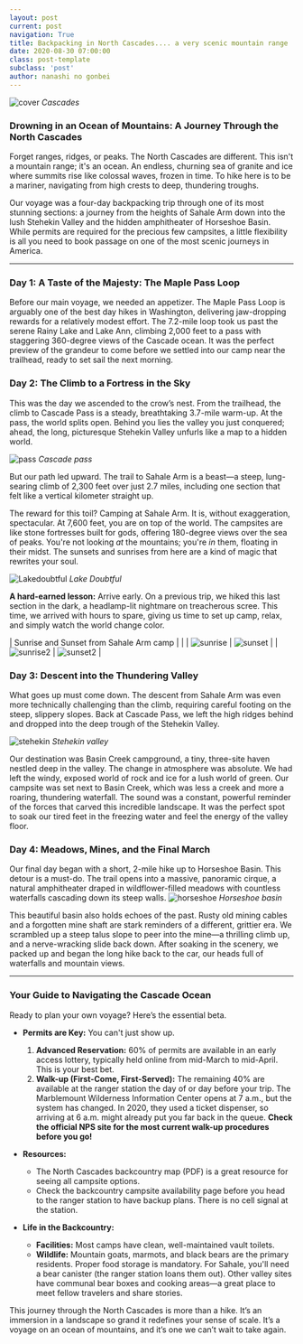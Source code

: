 ```yaml
---
layout: post
current: post
navigation: True
title: Backpacking in North Cascades.... a very scenic mountain range
date: 2020-08-30 07:00:00
class: post-template
subclass: 'post'
author: nanashi no gonbei
---
```


![cover](/images/cascades/cover.jpg)
*Cascades*

### Drowning in an Ocean of Mountains: A Journey Through the North Cascades

Forget ranges, ridges, or peaks. The North Cascades are different. This isn't a mountain range; it's an ocean. An endless, churning sea of granite and ice where summits rise like colossal waves, frozen in time. To hike here is to be a mariner, navigating from high crests to deep, thundering troughs.

Our voyage was a four-day backpacking trip through one of its most stunning sections: a journey from the heights of Sahale Arm down into the lush Stehekin Valley and the hidden amphitheater of Horseshoe Basin. While permits are required for the precious few campsites, a little flexibility is all you need to book passage on one of the most scenic journeys in America.

---

### **Day 1: A Taste of the Majesty: The Maple Pass Loop**

Before our main voyage, we needed an appetizer. The Maple Pass Loop is arguably one of the best day hikes in Washington, delivering jaw-dropping rewards for a relatively modest effort. The 7.2-mile loop took us past the serene Rainy Lake and Lake Ann, climbing 2,000 feet to a pass with staggering 360-degree views of the Cascade ocean. It was the perfect preview of the grandeur to come before we settled into our camp near the trailhead, ready to set sail the next morning.

### **Day 2: The Climb to a Fortress in the Sky**

This was the day we ascended to the crow’s nest. From the trailhead, the climb to Cascade Pass is a steady, breathtaking 3.7-mile warm-up. At the pass, the world splits open. Behind you lies the valley you just conquered; ahead, the long, picturesque Stehekin Valley unfurls like a map to a hidden world.

![pass](/images/cascades/cascade%20pass.jpg)
*Cascade pass*

But our path led upward. The trail to Sahale Arm is a beast—a steep, lung-searing climb of 2,300 feet over just 2.7 miles, including one section that felt like a vertical kilometer straight up.

The reward for this toil? Camping at Sahale Arm. It is, without exaggeration, spectacular. At 7,600 feet, you are on top of the world. The campsites are like stone fortresses built for gods, offering 180-degree views over the sea of peaks. You're not looking *at* the mountains; you're *in* them, floating in their midst. The sunsets and sunrises from here are a kind of magic that rewrites your soul.

![Lakedoubtful](/images/cascades/doubtful%20lake.jpg)
*Lake Doubtful*


**A hard-earned lesson:** Arrive early. On a previous trip, we hiked this last section in the dark, a headlamp-lit nightmare on treacherous scree. This time, we arrived with hours to spare, giving us time to set up camp, relax, and simply watch the world change color.

| Sunrise and Sunset from Sahale Arm camp | |
| ![sunrise](/images/cascades/morning%20sunset%202.jpg) | ![sunset](/images/cascades/dark%20orange%20sunset%202.jpg) |
| ![sunrise2](/images/cascades//morning%20sunrise%20toothed.jpg) | ![sunset2](/images/cascades/orange%20toothed.jpg) |

### **Day 3: Descent into the Thundering Valley**

What goes up must come down. The descent from Sahale Arm was even more technically challenging than the climb, requiring careful footing on the steep, slippery slopes. Back at Cascade Pass, we left the high ridges behind and dropped into the deep trough of the Stehekin Valley.

![stehekin](/images/cascades/stehekin%20valley%202.jpg)
*Stehekin valley*

Our destination was Basin Creek campground, a tiny, three-site haven nestled deep in the valley. The change in atmosphere was absolute. We had left the windy, exposed world of rock and ice for a lush world of green. Our campsite was set next to Basin Creek, which was less a creek and more a roaring, thundering waterfall. The sound was a constant, powerful reminder of the forces that carved this incredible landscape. It was the perfect spot to soak our tired feet in the freezing water and feel the energy of the valley floor.

### **Day 4: Meadows, Mines, and the Final March**

Our final day began with a short, 2-mile hike up to Horseshoe Basin. This detour is a must-do. The trail opens into a massive, panoramic cirque, a natural amphitheater draped in wildflower-filled meadows with countless waterfalls cascading down its steep walls.
![horseshoe](/images/cascades/horse%20shoe%20basin.jpg)
*Horseshoe basin*

This beautiful basin also holds echoes of the past. Rusty old mining cables and a forgotten mine shaft are stark reminders of a different, grittier era. We scrambled up a steep talus slope to peer into the mine—a thrilling climb up, and a nerve-wracking slide back down. After soaking in the scenery, we packed up and began the long hike back to the car, our heads full of waterfalls and mountain views.

---

### **Your Guide to Navigating the Cascade Ocean**

Ready to plan your own voyage? Here’s the essential beta.

* **Permits are Key:** You can't just show up.
    1.  **Advanced Reservation:** 60% of permits are available in an early access lottery, typically held online from mid-March to mid-April. This is your best bet.
    2.  **Walk-up (First-Come, First-Served):** The remaining 40% are available at the ranger station the day of or day before your trip. The Marblemount Wilderness Information Center opens at 7 a.m., but the system has changed. In 2020, they used a ticket dispenser, so arriving at 6 a.m. might already put you far back in the queue. **Check the official NPS site for the most current walk-up procedures before you go!**

* **Resources:**
    * The North Cascades backcountry map (PDF) is a great resource for seeing all campsite options.
    * Check the backcountry campsite availability page before you head to the ranger station to have backup plans. There is no cell signal at the station.

* **Life in the Backcountry:**
    * **Facilities:** Most camps have clean, well-maintained vault toilets.
    * **Wildlife:** Mountain goats, marmots, and black bears are the primary residents. Proper food storage is mandatory. For Sahale, you'll need a bear canister (the ranger station loans them out). Other valley sites have communal bear boxes and cooking areas—a great place to meet fellow travelers and share stories.

This journey through the North Cascades is more than a hike. It’s an immersion in a landscape so grand it redefines your sense of scale. It’s a voyage on an ocean of mountains, and it’s one we can’t wait to take again.